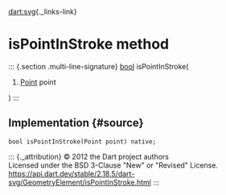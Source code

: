 [dart:svg](../../dart-svg/dart-svg-library){._links-link}

isPointInStroke method
======================

::: {.section .multi-line-signature}
[bool](../../dart-core/bool-class) isPointInStroke(

1.  [Point](../point-class) point

)
:::

Implementation {#source}
--------------

``` {.language-dart data-language="dart"}
bool isPointInStroke(Point point) native;
```

::: {._attribution}
© 2012 the Dart project authors\
Licensed under the BSD 3-Clause \"New\" or \"Revised\" License.\
<https://api.dart.dev/stable/2.18.5/dart-svg/GeometryElement/isPointInStroke.html>
:::
